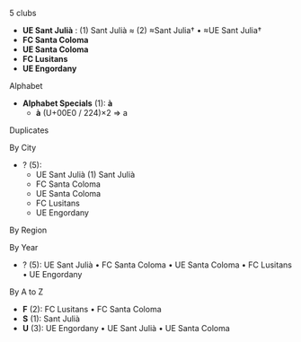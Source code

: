 5 clubs

- **UE Sant Julià** : (1) Sant Julià ≈ (2) ≈Sant Julia† • ≈UE Sant Julia†
- **FC Santa Coloma**
- **UE Santa Coloma**
- **FC Lusitans**
- **UE Engordany**




Alphabet

- **Alphabet Specials** (1):  **à** 
  - **à** (U+00E0 / 224)×2 ⇒ a




Duplicates





By City

- ? (5): 
  - UE Sant Julià  (1) Sant Julià
  - FC Santa Coloma 
  - UE Santa Coloma 
  - FC Lusitans 
  - UE Engordany 




By Region





By Year

- ? (5):   UE Sant Julià • FC Santa Coloma • UE Santa Coloma • FC Lusitans • UE Engordany






By A to Z

- **F** (2): FC Lusitans • FC Santa Coloma
- **S** (1): Sant Julià
- **U** (3): UE Engordany • UE Sant Julià • UE Santa Coloma




